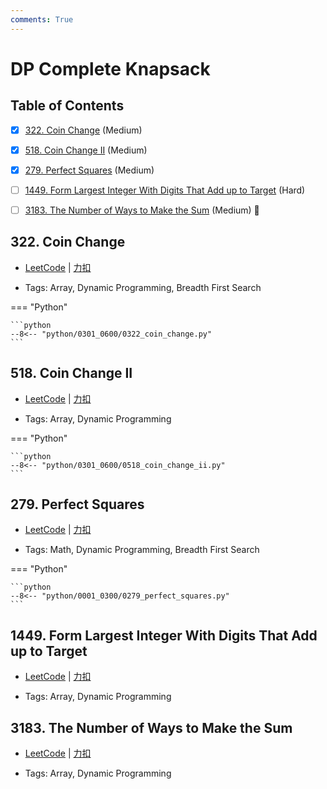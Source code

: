 ```yaml
---
comments: True
---
```


# DP Complete Knapsack

## Table of Contents

- [x] [322. Coin Change](#322-coin-change) (Medium)
- [x] [518. Coin Change II](#518-coin-change-ii) (Medium)
- [x] [279. Perfect Squares](#279-perfect-squares) (Medium)
- [ ] [1449. Form Largest Integer With Digits That Add up to Target](#1449-form-largest-integer-with-digits-that-add-up-to-target) (Hard)
- [ ] [3183. The Number of Ways to Make the Sum](#3183-the-number-of-ways-to-make-the-sum) (Medium) 👑


## 322. Coin Change

-    [LeetCode](https://leetcode.com/problems/coin-change/) | [力扣](https://leetcode.cn/problems/coin-change/)

-   Tags: Array, Dynamic Programming, Breadth First Search

=== "Python"

    ```python
    --8<-- "python/0301_0600/0322_coin_change.py"
    ```



## 518. Coin Change II

-    [LeetCode](https://leetcode.com/problems/coin-change-ii/) | [力扣](https://leetcode.cn/problems/coin-change-ii/)

-   Tags: Array, Dynamic Programming

=== "Python"

    ```python
    --8<-- "python/0301_0600/0518_coin_change_ii.py"
    ```



## 279. Perfect Squares

-    [LeetCode](https://leetcode.com/problems/perfect-squares/) | [力扣](https://leetcode.cn/problems/perfect-squares/)

-   Tags: Math, Dynamic Programming, Breadth First Search

=== "Python"

    ```python
    --8<-- "python/0001_0300/0279_perfect_squares.py"
    ```



## 1449. Form Largest Integer With Digits That Add up to Target

-    [LeetCode](https://leetcode.com/problems/form-largest-integer-with-digits-that-add-up-to-target/) | [力扣](https://leetcode.cn/problems/form-largest-integer-with-digits-that-add-up-to-target/)

-   Tags: Array, Dynamic Programming



## 3183. The Number of Ways to Make the Sum

-    [LeetCode](https://leetcode.com/problems/the-number-of-ways-to-make-the-sum/) | [力扣](https://leetcode.cn/problems/the-number-of-ways-to-make-the-sum/)

-   Tags: Array, Dynamic Programming
